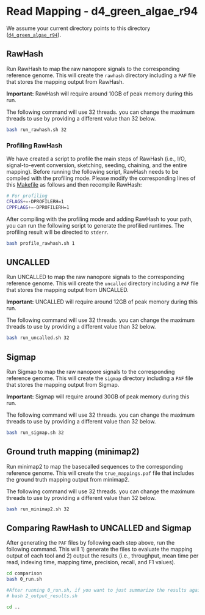 # Read Mapping - d4_green_algae_r94

We assume your current directory points to this directory ([`d4_green_algae_r94`](./)).

## RawHash

Run RawHash to map the raw nanopore signals to the corresponding reference genome. This will create the `rawhash` directory including a `PAF` file that stores the mapping output from RawHash.

**Important:** RawHash will require around 10GB of peak memory during this run.

The following command will use 32 threads. you can change the maximum threads to use by providing a different value than 32 below.

```bash
bash run_rawhash.sh 32
```

### Profiling RawHash

We have created a script to profile the main steps of RawHash (i.e., I/O, signal-to-event conversion, sketching, seeding, chaining, and the entire mapping). Before running the following script, RawHash needs to be compiled with the profiling mode. Please modify the corresponding lines of this [Makefile](../../../../src/Makefile) as follows and then recompile RawHash:

```bash
# For profiling
CFLAGS+=-DPROFILERH=1
CPPFLAGS+=-DPROFILERH=1
```

After compiling with the profiling mode and adding RawHash to your path, you can run the following script to generate the profilied runtimes. The profiling result will be directed to `stderr`.

```bash
bash profile_rawhash.sh 1
```

## UNCALLED

Run UNCALLED to map the raw nanopore signals to the corresponding reference genome. This will create the `uncalled` directory including a `PAF` file that stores the mapping output from UNCALLED.

**Important:** UNCALLED will require around 12GB of peak memory during this run.

The following command will use 32 threads. you can change the maximum threads to use by providing a different value than 32 below.

```bash
bash run_uncalled.sh 32
```

## Sigmap

Run Sigmap to map the raw nanopore signals to the corresponding reference genome. This will create the `sigmap` directory including a `PAF` file that stores the mapping output from Sigmap.

**Important:** Sigmap will require around 30GB of peak memory during this run.

The following command will use 32 threads. you can change the maximum threads to use by providing a different value than 32 below.

```bash
bash run_sigmap.sh 32
```

## Ground truth mapping (minimap2)

Run minimap2 to map the basecalled sequences to the corresponding reference genome. This will create the `true_mappings.paf` file that includes the ground truth mapping output from minimap2.

The following command will use 32 threads. you can change the maximum threads to use by providing a different value than 32 below.

```bash
bash run_minimap2.sh 32
```

## Comparing RawHash to UNCALLED and Sigmap

After generating the `PAF` files by following each step above, run the following command. This will 1) generate the files to evaluate the mapping output of each tool and 2) output the results (i.e., throughput, mean time per read, indexing time, mapping time, precision, recall, and F1 values).

```bash
cd comparison
bash 0_run.sh

#After running 0_run.sh, if you want to just summarize the results again without generating the evaluation files, you can alternatively run the following command:
# bash 2_output_results.sh

cd ..
```
